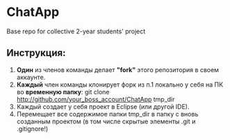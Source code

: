 # ChatApp
Base repo for collective 2-year students' project

## Инструкция:
1. **Один** из членов команды делает **"fork"** этого репозитория в своем аккаунте.
2. **Каждый** член команды клонирует форк из п.1 локально у себя на ПК во **временную папку**: git clone http://github.com/your_boss_account/ChatApp tmp_dir
3. Каждый создает у себя проект в Eclipse (или другой IDE).
4. Перемещает все содержимое папки tmp_dir в папку с вновь созданным проектом (в том числе скрытые элементы .git и .gitignore!)
